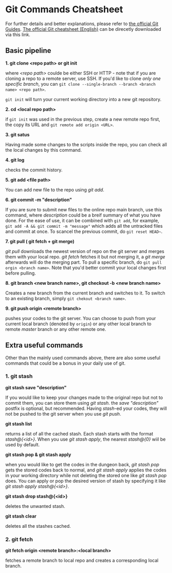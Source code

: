 # Git Commands Cheatsheet

 For further details and better explanations, please refer to [the official Git Guides](https://github.com/git-guides). [The official Git cheatsheet (English)](https://training.github.com/downloads/github-git-cheat-sheet.pdf) can be direcetly downloaded via this link.
## Basic pipeline 

**1. git clone \<repo path\> or git init** 
  
 where _\<repo path\>_ coulde be either SSH or HTTP - note that if you are cloning a repo to a remote server, use SSH.
 If you'd like to clone _only one specific branch_, you can `git clone --single-branch --branch <branch name> <repo path>`.
 
 `git init` will turn your current working directory into a new git repository.
 
 **2. cd \<local repo path\>**
 
 if `git init` was used in the previous step, create a new remote repo first, the copy its URL and `git remote add origin <URL>`. 
 
 **3. git satus**
 
 Having made some changes to the scripts inside the repo, you can check all the local changes by this command.
 
 **4. git log**
 
 checks the commit history.
 
 **5. git add \<file path\>**
 
 You can add new file to the repo using _git add_.
 
 **6. git commit -m \"description\"**
 
 If you are sure to submit new files to the online repo main branch, use this command, where _description_ could be a breif summary of what you have done. For the ease of use, it can be combined with `git add`, for example, `git add -A && git commit -m "message"` which adds all the untracked files and commit at once. To scancel the previous commit, do `git reset HEAD~`.
 
 **7. git pull \( git fetch + git merge\)**
 
 _git pull_ downloads the newest version of repo on the git server and merges them with your local repo. _git fetch_ fetches it but not merging it, a _git merge_ afterwards will do the merging part. To pull a specific branch, do `git pull orgin <branch name>`. Note that you'd better commit your local changes first before pulling.
 
 **8. git branch \<new branch name\>, git checkout -b \<new branch name\>**
 
 Creates a new branch from the current branch and switches to it. To switch to an existing branch, simply `git chekout <branch name>`.
  
 **9. git push origin \<remote branch\>**
 
 pushes your codes to the git server. You can choose to push from your current local branch (denoted by `origin`) or any other local branch to remote _master_ branch or any other remote one. 
 
 
## Extra useful commands
  
  Other than the mainly used commands above, there are also some useful commands that could be a bonus in your daily use of git.
 
  ### 1. git stash
 
 **git stash save \"description\"**
 
 If you would like to keep your changes made to the original repo but not to commit them, you can store them using _git stash_. the _save \"description\"_ postfix is optional, but recommended. Having _stash_-ed your codes, they will not be pushed to the git server when you use _git push_.

 **git stash list**
 
 returns a list of all the cached stash. Each stash starts with the format _stash@{\<id\>}_. When you use _git stash apply_, the nearest _stash@{0}_ wiil be used by default.
 
**git stash pop & git stash apply**
 
 when you would like to get the codes in the dungeon back, _git stash pop_ gets the stored codes back to normal, and _git stash apply_ applies the codes in your working directory while not deleting the stored one like _git stash pop_ does. You can apply or pop the desired version of stash by specifying it like _git stash apply stash@{\<id\>}_.
 
 **git stash drop stash@{\<id\>}**
 
 deletes the unwanted stash.
 
 **git stash clear**
 
 deletes all the stashes cached.
 
 ### 2. git fetch
 
 **git fetch origin \<remote branch\>:\<local branch\>**
 
 fetches a remote branch to local repo and creates a corresponding local branch.
 

 
 
 
 
 
